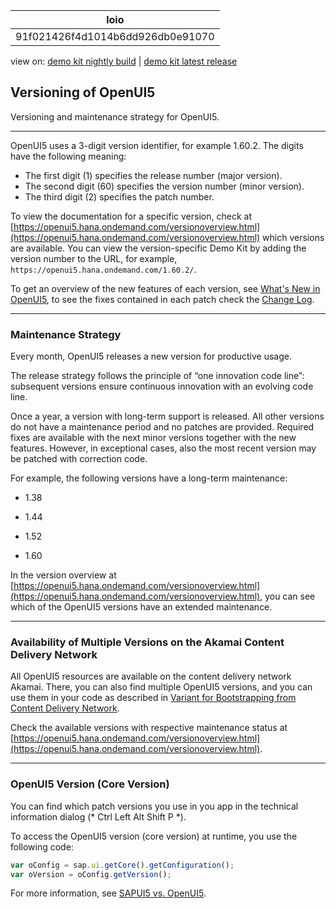 <!-- loio91f021426f4d1014b6dd926db0e91070 -->

| loio |
| -----|
| 91f021426f4d1014b6dd926db0e91070 |

<div id="loio">

view on: [demo kit nightly build](https://openui5nightly.hana.ondemand.com/#/topic/91f021426f4d1014b6dd926db0e91070) | [demo kit latest release](https://openui5.hana.ondemand.com/#/topic/91f021426f4d1014b6dd926db0e91070)</div>

## Versioning of OpenUI5

Versioning and maintenance strategy for OpenUI5.

***

OpenUI5 uses a 3-digit version identifier, for example 1.60.2. The digits have the following meaning:

-   The first digit \(1\) specifies the release number \(major version\).
-   The second digit \(60\) specifies the version number \(minor version\).
-   The third digit \(2\) specifies the patch number.

To view the documentation for a specific version, check at [https://openui5.hana.ondemand.com/versionoverview.html](https://openui5.hana.ondemand.com/versionoverview.html) which versions are available. You can view the version-specific Demo Kit by adding the version number to the URL, for example, `https://openui5.hana.ondemand.com/1.60.2/`.

To get an overview of the new features of each version, see [What's New in OpenUI5](What's_New_in_OpenUI5_99ac68a.md), to see the fixes contained in each patch check the  [Change Log](https://openui5.hana.ondemand.com/#releasenotes.html).

***

<a name="loio91f021426f4d1014b6dd926db0e91070__section_dpk_pcw_dz"/>

### Maintenance Strategy

Every month, OpenUI5 releases a new version for productive usage.

The release strategy follows the principle of “one innovation code line”: subsequent versions ensure continuous innovation with an evolving code line.

Once a year, a version with long-term support is released. All other versions do not have a maintenance period and no patches are provided. Required fixes are available with the next minor versions together with the new features. However, in exceptional cases, also the most recent version may be patched with correction code.

For example, the following versions have a long-term maintenance:

-   1.38

-   1.44

-   1.52

-   1.60


In the version overview at [https://openui5.hana.ondemand.com/versionoverview.html](https://openui5.hana.ondemand.com/versionoverview.html), you can see which of the OpenUI5 versions have an extended maintenance.

***

### Availability of Multiple Versions on the Akamai Content Delivery Network

All OpenUI5 resources are available on the content delivery network Akamai. There, you can also find multiple OpenUI5 versions, and you can use them in your code as described in [Variant for Bootstrapping from Content Delivery Network](Variant_for____________Bootstrapping_from_Content_Delivery_Network_2d3eb2f.md).

Check the available versions with respective maintenance status at [https://openui5.hana.ondemand.com/versionoverview.html](https://openui5.hana.ondemand.com/versionoverview.html).

***

<a name="loio91f021426f4d1014b6dd926db0e91070__section_b1g_xcw_dz"/>

###  OpenUI5 Version \(Core Version\)

You can find which patch versions you use in you app in the technical information dialog \(* Ctrl Left Alt Shift P *\).

To access the OpenUI5 version \(core version\) at runtime, you use the following code:

``` js
var oConfig = sap.ui.getCore().getConfiguration();
var oVersion = oConfig.getVersion();

```

For more information, see [SAPUI5 vs. OpenUI5](SAPUI5_vs._OpenUI5_5982a97.md).

